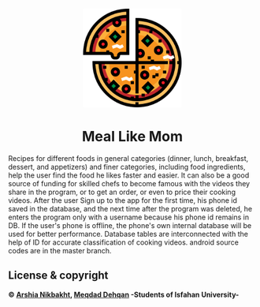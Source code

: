<p align="center">
  <a href="https://github.com/Arshianb/Meal-Like-Mom">
    <img src="app/src/main/res/drawable-xxxhdpi/pizza.png" alt="Logo" width="200" height="200">
  </a>
    <h1 align="center">Meal Like Mom</h1>
</p>
Recipes for different foods in general categories (dinner, lunch, breakfast, dessert, and appetizers) and finer categories, including food ingredients, help the user find the food he likes faster and easier. It can also be a good source of funding for skilled chefs to become famous with the videos they share in the program, or to get an order, or even to price their cooking videos. After the user Sign up to the app for the first time, his phone id saved in the database, and the next time after the program was deleted, he enters the program only with a username because his phone id remains in DB. If the user's phone is offline, the phone's own internal database will be used for better performance. Database tables are interconnected with the help of ID for accurate classification of cooking videos. android source codes are in the master branch.

## License & copyright
**© [Arshia Nikbakht](https://www.linkedin.com/in/arshia-nikbakht), [Meqdad Dehqan](https://www.linkedin.com/in/meqdad-dehqan-049a9b200) -Students of Isfahan University-**
